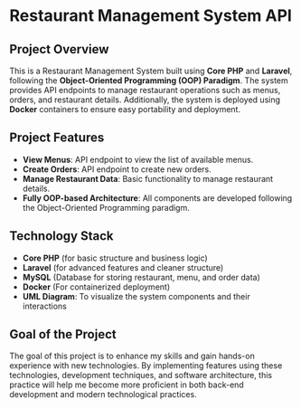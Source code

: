 # Restaurant Management System API

## Project Overview
This is a Restaurant Management System built using **Core PHP** and **Laravel**, following the **Object-Oriented Programming (OOP) Paradigm**. The system provides API endpoints to manage restaurant operations such as menus, orders, and restaurant details. Additionally, the system is deployed using **Docker** containers to ensure easy portability and deployment.

## Project Features
- **View Menus**: API endpoint to view the list of available menus.
- **Create Orders**: API endpoint to create new orders.
- **Manage Restaurant Data**: Basic functionality to manage restaurant details.
- **Fully OOP-based Architecture**: All components are developed following the Object-Oriented Programming paradigm.

## Technology Stack
- **Core PHP** (for basic structure and business logic)
- **Laravel** (for advanced features and cleaner structure)
- **MySQL** (Database for storing restaurant, menu, and order data)
- **Docker** (For containerized deployment)
- **UML Diagram**: To visualize the system components and their interactions

## Goal of the Project
The goal of this project is to enhance my skills and gain hands-on experience with new technologies. By implementing features using these technologies, development techniques, and software architecture, this practice will help me become more proficient in both back-end development and modern technological practices.
